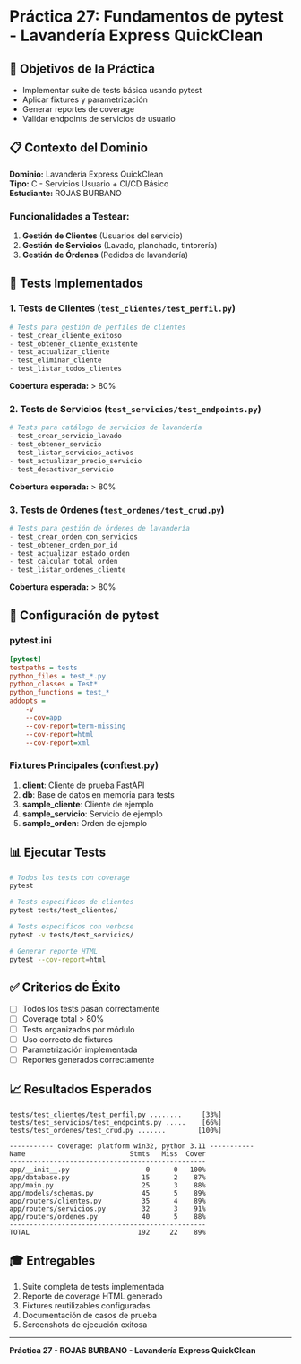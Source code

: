 # Práctica 27: Fundamentos de pytest - Lavandería Express QuickClean

## 🎯 Objetivos de la Práctica

- Implementar suite de tests básica usando pytest
- Aplicar fixtures y parametrización
- Generar reportes de coverage
- Validar endpoints de servicios de usuario

## 📋 Contexto del Dominio

**Dominio:** Lavandería Express QuickClean  
**Tipo:** C - Servicios Usuario + CI/CD Básico  
**Estudiante:** ROJAS BURBANO

### Funcionalidades a Testear:

1. **Gestión de Clientes** (Usuarios del servicio)
2. **Gestión de Servicios** (Lavado, planchado, tintorería)
3. **Gestión de Órdenes** (Pedidos de lavandería)

## 🧪 Tests Implementados

### 1. Tests de Clientes (`test_clientes/test_perfil.py`)

```python
# Tests para gestión de perfiles de clientes
- test_crear_cliente_exitoso
- test_obtener_cliente_existente
- test_actualizar_cliente
- test_eliminar_cliente
- test_listar_todos_clientes
```

**Cobertura esperada:** > 80%

### 2. Tests de Servicios (`test_servicios/test_endpoints.py`)

```python
# Tests para catálogo de servicios de lavandería
- test_crear_servicio_lavado
- test_obtener_servicio
- test_listar_servicios_activos
- test_actualizar_precio_servicio
- test_desactivar_servicio
```

**Cobertura esperada:** > 80%

### 3. Tests de Órdenes (`test_ordenes/test_crud.py`)

```python
# Tests para gestión de órdenes de lavandería
- test_crear_orden_con_servicios
- test_obtener_orden_por_id
- test_actualizar_estado_orden
- test_calcular_total_orden
- test_listar_ordenes_cliente
```

**Cobertura esperada:** > 80%

## 🔧 Configuración de pytest

### pytest.ini
```ini
[pytest]
testpaths = tests
python_files = test_*.py
python_classes = Test*
python_functions = test_*
addopts = 
    -v
    --cov=app
    --cov-report=term-missing
    --cov-report=html
    --cov-report=xml
```

### Fixtures Principales (conftest.py)

1. **client**: Cliente de prueba FastAPI
2. **db**: Base de datos en memoria para tests
3. **sample_cliente**: Cliente de ejemplo
4. **sample_servicio**: Servicio de ejemplo
5. **sample_orden**: Orden de ejemplo

## 📊 Ejecutar Tests

```bash
# Todos los tests con coverage
pytest

# Tests específicos de clientes
pytest tests/test_clientes/

# Tests específicos con verbose
pytest -v tests/test_servicios/

# Generar reporte HTML
pytest --cov-report=html
```

## ✅ Criterios de Éxito

- [ ] Todos los tests pasan correctamente
- [ ] Coverage total > 80%
- [ ] Tests organizados por módulo
- [ ] Uso correcto de fixtures
- [ ] Parametrización implementada
- [ ] Reportes generados correctamente

## 📈 Resultados Esperados

```
tests/test_clientes/test_perfil.py ........     [33%]
tests/test_servicios/test_endpoints.py .....    [66%]
tests/test_ordenes/test_crud.py .......        [100%]

----------- coverage: platform win32, python 3.11 -----------
Name                          Stmts   Miss  Cover
-------------------------------------------------
app/__init__.py                   0      0   100%
app/database.py                  15      2    87%
app/main.py                      25      3    88%
app/models/schemas.py            45      5    89%
app/routers/clientes.py          35      4    89%
app/routers/servicios.py         32      3    91%
app/routers/ordenes.py           40      5    88%
-------------------------------------------------
TOTAL                           192     22    89%
```

## 🎓 Entregables

1. Suite completa de tests implementada
2. Reporte de coverage HTML generado
3. Fixtures reutilizables configuradas
4. Documentación de casos de prueba
5. Screenshots de ejecución exitosa

---

**Práctica 27 - ROJAS BURBANO - Lavandería Express QuickClean**
